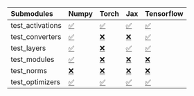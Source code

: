 | Submodules       | Numpy                                                                                                                           | Torch                                                                                                                           | Jax                                                                                                                             | Tensorflow                                                                                                                      |
|:-----------------|:--------------------------------------------------------------------------------------------------------------------------------|:--------------------------------------------------------------------------------------------------------------------------------|:--------------------------------------------------------------------------------------------------------------------------------|:--------------------------------------------------------------------------------------------------------------------------------|
| test_activations | <a href="https://github.com/unifyai/ivy/runs/7839647710?check_suite_focus=true" rel="noopener noreferrer" target="_blank">✅</a> | <a href="https://github.com/unifyai/ivy/runs/7839648483?check_suite_focus=true" rel="noopener noreferrer" target="_blank">✅</a> | <a href="https://github.com/unifyai/ivy/runs/7839649326?check_suite_focus=true" rel="noopener noreferrer" target="_blank">✅</a> | <a href="https://github.com/unifyai/ivy/runs/7839650213?check_suite_focus=true" rel="noopener noreferrer" target="_blank">✅</a> |
| test_converters  | <a href="https://github.com/unifyai/ivy/runs/7839647845?check_suite_focus=true" rel="noopener noreferrer" target="_blank">✅</a> | <a href="https://github.com/unifyai/ivy/runs/7839648606?check_suite_focus=true" rel="noopener noreferrer" target="_blank">❌</a> | <a href="https://github.com/unifyai/ivy/runs/7839649488?check_suite_focus=true" rel="noopener noreferrer" target="_blank">❌</a> | <a href="https://github.com/unifyai/ivy/runs/7839650323?check_suite_focus=true" rel="noopener noreferrer" target="_blank">✅</a> |
| test_layers      | <a href="https://github.com/unifyai/ivy/runs/7839647985?check_suite_focus=true" rel="noopener noreferrer" target="_blank">✅</a> | <a href="https://github.com/unifyai/ivy/runs/7839648753?check_suite_focus=true" rel="noopener noreferrer" target="_blank">❌</a> | <a href="https://github.com/unifyai/ivy/runs/7839649640?check_suite_focus=true" rel="noopener noreferrer" target="_blank">✅</a> | <a href="https://github.com/unifyai/ivy/runs/7839650451?check_suite_focus=true" rel="noopener noreferrer" target="_blank">✅</a> |
| test_modules     | <a href="https://github.com/unifyai/ivy/runs/7839648124?check_suite_focus=true" rel="noopener noreferrer" target="_blank">✅</a> | <a href="https://github.com/unifyai/ivy/runs/7839648892?check_suite_focus=true" rel="noopener noreferrer" target="_blank">❌</a> | <a href="https://github.com/unifyai/ivy/runs/7839649765?check_suite_focus=true" rel="noopener noreferrer" target="_blank">❌</a> | <a href="https://github.com/unifyai/ivy/runs/7839650595?check_suite_focus=true" rel="noopener noreferrer" target="_blank">❌</a> |
| test_norms       | <a href="https://github.com/unifyai/ivy/runs/7839648249?check_suite_focus=true" rel="noopener noreferrer" target="_blank">❌</a> | <a href="https://github.com/unifyai/ivy/runs/7839649012?check_suite_focus=true" rel="noopener noreferrer" target="_blank">❌</a> | <a href="https://github.com/unifyai/ivy/runs/7839649915?check_suite_focus=true" rel="noopener noreferrer" target="_blank">❌</a> | <a href="https://github.com/unifyai/ivy/runs/7839650718?check_suite_focus=true" rel="noopener noreferrer" target="_blank">❌</a> |
| test_optimizers  | <a href="https://github.com/unifyai/ivy/runs/7839648360?check_suite_focus=true" rel="noopener noreferrer" target="_blank">✅</a> | <a href="https://github.com/unifyai/ivy/runs/7839649151?check_suite_focus=true" rel="noopener noreferrer" target="_blank">✅</a> | <a href="https://github.com/unifyai/ivy/runs/7839650060?check_suite_focus=true" rel="noopener noreferrer" target="_blank">✅</a> | <a href="https://github.com/unifyai/ivy/runs/7839650902?check_suite_focus=true" rel="noopener noreferrer" target="_blank">✅</a> |